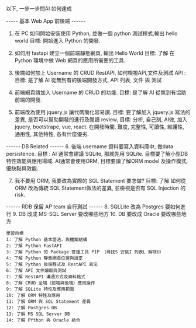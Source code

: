 以下, 一步一步問AI 如何達成

----- 基本 Web App 前後端 ------

1. 在 PC 如何開始安裝使用 Python, 並做一個 python 測試程式,輸出 hello world 
目標: 開始進入 Python 的開發. 

2. 如何用 fastapi 建立一個前端靜態網頁, 輸出 Hello World
目標: 了解 在 Python 環境中做 Web 網頁的應用所需要的工具.  

3. 後端如何加上 Username 的 CRUD RestAPI, 如何檢視API,文件及測試 API : 
目標: 是了解 AI 從無到有的後端開發方式, API 列表, 文件 與 測試

4. 前端網頁請加入 Username 的 CRUD 的功能. 
目標: 是了解 AI 從無到有協助前端的開發.  

5. 前端改為使用 jquery.js 讓代碼簡化容易讀. 
目標: 要了解加入 jquery.js 寫法的差異, 是否可以幫助開發的進行及閱讀 review, 
目標: 分析, 自己刻, AI做, 加入 jquery, bootstrape, vue, react. 在開發時間, 難度, 完整性, 可讀性, 維護性, 通用性, 其他特性, 各有什麼優劣. 

------ DB Related ------
6. 後端 username 資料要寫入資料庫中, 做data persistence. 
目標 : AI 通常會建議 SQLite, 那就先用 SQLite. 目標要了解小型DB特性效能與應用場域.   AI通常會使用ORM, 目標要讀了解ORM model 及操作模式, 優缺點與效能. 

7. 我不要用 ORM, 我要改為實際的 SQL Statement 要怎做? 
目標: 了解 如何從ORM 改為傳統 SQL Statement做法的差異, 並檢視是否有 SQL Injection 的 risk.

------ RDB 保留 AP team 自行測試 ------
8. SQLLite 改為 Postgres 要如何進行
9.  DB 改成 MS-SQL Server 要改哪些地方
10. DB 要改成 Oracle 要改哪些地方





    學習目標 
    1: 了解 Python 基本語法，與檔案結構
    2: 了解 Python FastAPI
    3: 了解 Python 的 Package 管理工具 PIP （尋找S 安裝I 列表L 解除U）
    4: 了解 Python 靜態網頁位置與設定
    5: 了解 Python 後端程式及 RestAPI 寫法
    6: 了解 API 文件讀取與測試
    7: 了解 RestAPI 溝通方式及資料格式
    8: 了解 CRUD 全端（前端與後端）應用操作
    9: 了解 SQLite 特性及應用範圍
    10: 了解 ORM 特性及應用
    11: 了解 ORM 與 SQL Statement 差異
    12: 了解 Postgres DB 
    13: 了解 MS SQL Server DB 
    14: 了解 PYthon 與 Oracle 結合